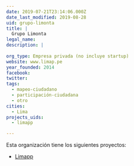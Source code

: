 ```yaml
---
date: 2019-07-21T23:14:06.000Z
date_last_modified: 2019-08-28
uid: grupo-limonta
title: |
  Grupo Limonta
legal_name: 
description: |
  
org_type: Empresa privada (no incluye startup)
website: www.limap.pe
year_founded: 2014
facebook: 
twitter: 
tags:
  - mapeo-ciudadano
  - participación-ciudadana
  - otro
cities: 
  - Lima
projects_uids:
  - limapp

---
```


Esta organización tiene los siguientes proyectos:

- [Limapp](/proyectos/limapp)
